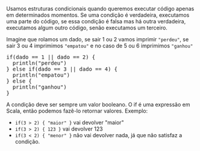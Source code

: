 
Usamos estruturas condicionais quando queremos executar código apenas em determinados momentos. Se uma condição é verdadeira, executamos uma parte do código, se essa condição é falsa mas há outra verdadeira, executamos algum outro código, senão executamos um terceiro.

Imagine que rolamos um dado, se sair 1 ou 2 vamos imprimir `"perdeu"`, se sair 3 ou 4 imprimimos `"empatou"` e no caso de 5 ou 6 imprimimos `"ganhou"`

<pre>if(dado == 1 || dado == 2) {
  println("perdeu")
} else if(dado == 3 || dado == 4) {
  println("empatou")
} else {
  println("ganhou")
}</pre>

A condição deve ser sempre um valor booleano. O if é uma expressão em Scala, então podemos fazê-lo retornar valores. Exemplo:

* `if(3 > 2) { "maior" }` vai devolver "maior"
* `if(3 > 2) { 123 }` vai devolver 123
* `if(3 < 2) { "menor" }` não vai devolver nada, já que não satisfaz a condição.
